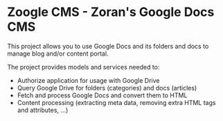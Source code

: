 # Zoogle CMS - Zoran's Google Docs CMS

This project allows you to use Google Docs and its folders and docs to manage blog and/or content portal.

The project provides models and services needed to:
- Authorize application for usage with Google Drive
- Query Google Drive for folders (categories) and docs (articles) 
- Fetch and process Google Docs and convert them to HTML
- Content processing (extracting meta data, removing extra HTML tags and attributes, ...) 